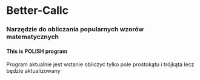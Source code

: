 # Better-Callc
### Narzędzie do obliczania popularnych wzorów matematycznych
#### This is **POLISH** program
Program aktualnie jest wstanie obliczyć tylko pole prostokątu i trójkąta lecz będzie aktualizowany
